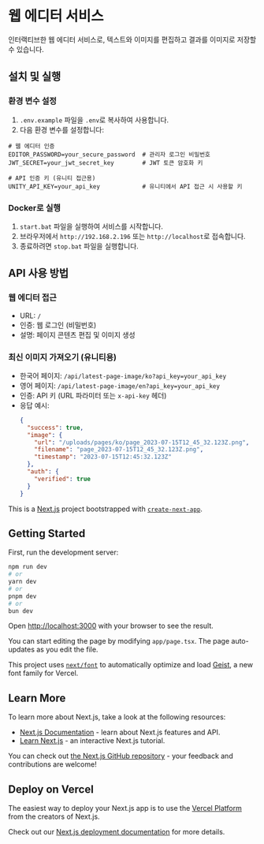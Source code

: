 # 웹 에디터 서비스

인터랙티브한 웹 에디터 서비스로, 텍스트와 이미지를 편집하고 결과를 이미지로 저장할 수 있습니다.

## 설치 및 실행

### 환경 변수 설정

1. `.env.example` 파일을 `.env`로 복사하여 사용합니다.
2. 다음 환경 변수를 설정합니다:

```
# 웹 에디터 인증
EDITOR_PASSWORD=your_secure_password  # 관리자 로그인 비밀번호
JWT_SECRET=your_jwt_secret_key        # JWT 토큰 암호화 키

# API 인증 키 (유니티 접근용)
UNITY_API_KEY=your_api_key            # 유니티에서 API 접근 시 사용할 키
```

### Docker로 실행

1. `start.bat` 파일을 실행하여 서비스를 시작합니다.
2. 브라우저에서 `http://192.168.2.196` 또는 `http://localhost`로 접속합니다.
3. 종료하려면 `stop.bat` 파일을 실행합니다.

## API 사용 방법

### 웹 에디터 접근

- URL: `/`
- 인증: 웹 로그인 (비밀번호)
- 설명: 페이지 콘텐츠 편집 및 이미지 생성

### 최신 이미지 가져오기 (유니티용)

- 한국어 페이지: `/api/latest-page-image/ko?api_key=your_api_key`
- 영어 페이지: `/api/latest-page-image/en?api_key=your_api_key`
- 인증: API 키 (URL 파라미터 또는 `x-api-key` 헤더)
- 응답 예시:
  ```json
  {
    "success": true,
    "image": {
      "url": "/uploads/pages/ko/page_2023-07-15T12_45_32.123Z.png",
      "filename": "page_2023-07-15T12_45_32.123Z.png",
      "timestamp": "2023-07-15T12:45:32.123Z"
    },
    "auth": {
      "verified": true
    }
  }
  ```

This is a [Next.js](https://nextjs.org) project bootstrapped with [`create-next-app`](https://nextjs.org/docs/app/api-reference/cli/create-next-app).

## Getting Started

First, run the development server:

```bash
npm run dev
# or
yarn dev
# or
pnpm dev
# or
bun dev
```

Open [http://localhost:3000](http://localhost:3000) with your browser to see the result.

You can start editing the page by modifying `app/page.tsx`. The page auto-updates as you edit the file.

This project uses [`next/font`](https://nextjs.org/docs/app/building-your-application/optimizing/fonts) to automatically optimize and load [Geist](https://vercel.com/font), a new font family for Vercel.

## Learn More

To learn more about Next.js, take a look at the following resources:

- [Next.js Documentation](https://nextjs.org/docs) - learn about Next.js features and API.
- [Learn Next.js](https://nextjs.org/learn) - an interactive Next.js tutorial.

You can check out [the Next.js GitHub repository](https://github.com/vercel/next.js) - your feedback and contributions are welcome!

## Deploy on Vercel

The easiest way to deploy your Next.js app is to use the [Vercel Platform](https://vercel.com/new?utm_medium=default-template&filter=next.js&utm_source=create-next-app&utm_campaign=create-next-app-readme) from the creators of Next.js.

Check out our [Next.js deployment documentation](https://nextjs.org/docs/app/building-your-application/deploying) for more details.
